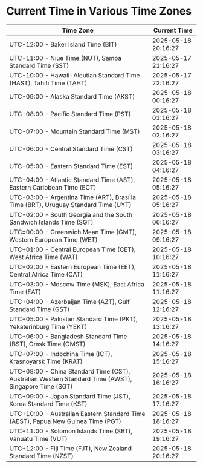 # Current Time in Various Time Zones

| Time Zone | Current Time |
|-----------|--------------|
| UTC-12:00 - Baker Island Time (BIT) | 2025-05-18 20:16:27 |
| UTC-11:00 - Niue Time (NUT), Samoa Standard Time (SST) | 2025-05-17 21:16:27 |
| UTC-10:00 - Hawaii-Aleutian Standard Time (HAST), Tahiti Time (TAHT) | 2025-05-17 22:16:27 |
| UTC-09:00 - Alaska Standard Time (AKST) | 2025-05-18 00:16:27 |
| UTC-08:00 - Pacific Standard Time (PST) | 2025-05-18 01:16:27 |
| UTC-07:00 - Mountain Standard Time (MST) | 2025-05-18 02:16:27 |
| UTC-06:00 - Central Standard Time (CST) | 2025-05-18 03:16:27 |
| UTC-05:00 - Eastern Standard Time (EST) | 2025-05-18 04:16:27 |
| UTC-04:00 - Atlantic Standard Time (AST), Eastern Caribbean Time (ECT) | 2025-05-18 05:16:27 |
| UTC-03:00 - Argentina Time (ART), Brasília Time (BRT), Uruguay Standard Time (UYT) | 2025-05-18 05:16:27 |
| UTC-02:00 - South Georgia and the South Sandwich Islands Time (SGT) | 2025-05-18 06:16:27 |
| UTC±00:00 - Greenwich Mean Time (GMT), Western European Time (WET) | 2025-05-18 09:16:27 |
| UTC+01:00 - Central European Time (CET), West Africa Time (WAT) | 2025-05-18 10:16:27 |
| UTC+02:00 - Eastern European Time (EET), Central Africa Time (CAT) | 2025-05-18 11:16:27 |
| UTC+03:00 - Moscow Time (MSK), East Africa Time (EAT) | 2025-05-18 11:16:27 |
| UTC+04:00 - Azerbaijan Time (AZT), Gulf Standard Time (GST) | 2025-05-18 12:16:27 |
| UTC+05:00 - Pakistan Standard Time (PKT), Yekaterinburg Time (YEKT) | 2025-05-18 13:16:27 |
| UTC+06:00 - Bangladesh Standard Time (BST), Omsk Time (OMST) | 2025-05-18 14:16:27 |
| UTC+07:00 - Indochina Time (ICT), Krasnoyarsk Time (KRAT) | 2025-05-18 15:16:27 |
| UTC+08:00 - China Standard Time (CST), Australian Western Standard Time (AWST), Singapore Time (SGT) | 2025-05-18 16:16:27 |
| UTC+09:00 - Japan Standard Time (JST), Korea Standard Time (KST) | 2025-05-18 17:16:27 |
| UTC+10:00 - Australian Eastern Standard Time (AEST), Papua New Guinea Time (PGT) | 2025-05-18 18:16:27 |
| UTC+11:00 - Solomon Islands Time (SBT), Vanuatu Time (VUT) | 2025-05-18 19:16:27 |
| UTC+12:00 - Fiji Time (FJT), New Zealand Standard Time (NZST) | 2025-05-18 20:16:27 |
